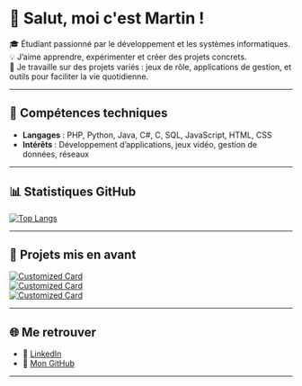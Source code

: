 # 👋 Salut, moi c'est Martin !

🎓 Étudiant passionné par le développement et les systèmes informatiques.  
💡 J’aime apprendre, expérimenter et créer des projets concrets.  
🚀 Je travaille sur des projets variés : jeux de rôle, applications de gestion, et outils pour faciliter la vie quotidienne.

---

## 🔧 Compétences techniques

- **Langages** : PHP, Python, Java, C#, C, SQL, JavaScript, HTML, CSS  
- **Intérêts** : Développement d’applications, jeux vidéo, gestion de données, réseaux

---

## 📊 Statistiques GitHub

[![Top Langs](https://github-readme-stats.vercel.app/api/top-langs/?username=Suly-ms&layout=compact&theme=radical)](https://github.com/Suly-ms/github-readme-stats)

---

## 📌 Projets mis en avant

[![Customized Card](https://github-readme-stats.vercel.app/api/pin?username=Suly-ms&repo=Donjons-et-Dragons&title_color=fff&icon_color=f9f9f9&text_color=9f9f9f&bg_color=151515)](https://github.com/Suly-ms/Donjons-et-Dragons)  
[![Customized Card](https://github-readme-stats.vercel.app/api/pin?username=Suly-ms&repo=Projet-Caserne&title_color=fff&icon_color=f9f9f9&text_color=9f9f9f&bg_color=151515)](https://github.com/Suly-ms/Projet-Caserne)  
[![Customized Card](https://github-readme-stats.vercel.app/api/pin?username=Suly-ms&repo=KeepItClean&title_color=fff&icon_color=f9f9f9&text_color=9f9f9f&bg_color=151515)](https://github.com/Suly-ms/KeepItClean)

---

## 🌐 Me retrouver

- 💼 [LinkedIn](https://www.linkedin.com/in/martin-schnider-sylvestre-4a1397360)  
- 📂 [Mon GitHub](https://github.com/Suly-ms)

---
